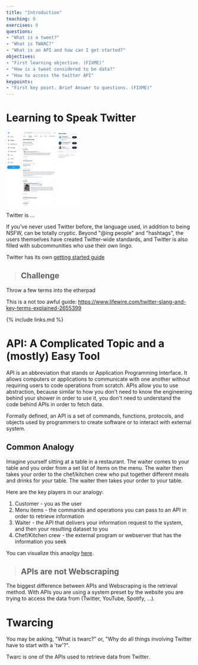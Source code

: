 ```yaml
---
title: "Introduction"
teaching: 0
exercises: 0
questions:
- "What is a tweet?"
- "What is TWARC?"
- "What is an API and how can I get started?" 
objectives:
- "First learning objective. (FIXME)"
- "How is a tweet considered to be data?"
- "How to access the twitter API"
keypoints:
- "First key point. Brief Answer to questions. (FIXME)"
---
```


# Learning to Speak Twitter

<img src="../fig/twitter.png" alt="Twitter Explore Page" width = "200" height = "200"/>

Twitter is ...

If you've never used Twitter before, the language used, in addition to 
being NSFW, can be totally cryptic. Beyond "@ing people" and 
"hashtags", the users themselves have created Twitter-wide standards, and
Twitter is also filled with subcommunities who use their own 
lingo.

Twitter has its own <a href="https://help.twitter.com/en/resources/twitter-guide/twitter-101/speak-the-language-of-twitter-twitter-help">getting started guide</a>

> ## Challenge
Throw a few terms into the etherpad

This is a not too awful guide:
https://www.lifewire.com/twitter-slang-and-key-terms-explained-2655399


{% include links.md %}

# API: A Complicated Topic and a (mostly) Easy Tool

API is an abbreviation that stands or Application Programming Interface. It allows computers or applications to communicate with one another without requiring users to code operations from scratch. APIs allow you to use abstraction, because similar to how you don't need to know the engineering behind your shower in order to use it, you don't need to understand the code behind APIs in order to fetch data. 

Formally defined, an API is a set of commands, functions, protocols, and objects used by programmers to create software or to interact with external system.

## Common Analogy

Imagine yourself sitting at a table in a restaurant. The waiter comes to your table and you order from a set list of items on the menu. The waiter then takes your order to the chef/kitchen crew who put together different meals and drinks for your table. The waiter then takes your order to your table. 

Here are the key players in our analogy:
1. Customer - you as the user
2. Menu items - the commands and operations you can pass to an API in order to retrieve information
3. Waiter - the API that delivers your information request to the system, and then your resulting dataset to you 
4. Chef/Kitchen crew - the external program or webserver that has the information you seek

You can visualize this anaolgy <a href="(https://www.mulesoft.com/resources/api/what-is-an-api)">here</a>.

> ## APIs are not Webscraping
The biggest difference between APIs and Webscraping is the retrieval method. With APIs you are using a system preset by the website you are trying to access the data from (Twitter, YouTube, Spotify, ...). 


# Twarcing

You may be asking, "What is twarc?" or, "Why do all things involving Twitter have to start with a 'tw'?".

Twarc is one of the APIs used to retrieve data from Twitter.



